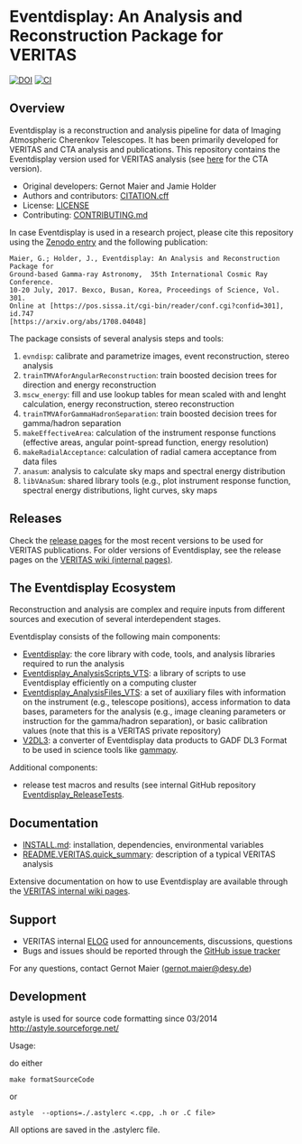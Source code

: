 # Eventdisplay: An Analysis and Reconstruction Package for VERITAS

[![DOI](https://zenodo.org/badge/221041866.svg)](https://zenodo.org/badge/latestdoi/221041866)
[![CI](https://github.com/VERITAS-Observatory/EventDisplay_v4/actions/workflows/ci.yml/badge.svg)](https://github.com/VERITAS-Observatory/EventDisplay_v4/actions/workflows/ci.yml)

## Overview

Eventdisplay is a reconstruction and analysis pipeline for data of
Imaging Atmospheric Cherenkov Telescopes.
It has been primarily developed for VERITAS and CTA analysis and publications. 
This repository contains the Eventdisplay version used for VERITAS analysis (see [here](https://github.com/Eventdisplay/Eventdisplay) for the CTA version).

* Original developers: Gernot Maier and Jamie Holder
* Authors and contributors: [CITATION.cff](CITATION.cff)
* License: [LICENSE](LICENSE)
* Contributing: [CONTRIBUTING.md](CONTRIBUTING.md)

In case Eventdisplay is used in a research project, please cite this repository using the [Zenodo entry](https://zenodo.org/badge/latestdoi/221041866) and
the following publication:

```
Maier, G.; Holder, J., Eventdisplay: An Analysis and Reconstruction Package for 
Ground-based Gamma-ray Astronomy,  35th International Cosmic Ray Conference.
10-20 July, 2017. Bexco, Busan, Korea, Proceedings of Science, Vol. 301.
Online at [https://pos.sissa.it/cgi-bin/reader/conf.cgi?confid=301], id.747
[https://arxiv.org/abs/1708.04048]
```

The package consists of several analysis steps and tools:

1. `evndisp`: calibrate and parametrize images, event reconstruction, stereo analysis
2. `trainTMVAforAngularReconstruction`: train boosted decision trees for direction and energy reconstruction
3. `mscw_energy`: fill and use lookup tables for mean scaled with and lenght calculation, energy reconstruction, stereo reconstruction
4. `trainTMVAforGammaHadronSeparation`: train boosted decision trees for gamma/hadron separation
5. `makeEffectiveArea`: calculation of the instrument response functions (effective areas, angular point-spread function, energy resolution)
6. `makeRadialAcceptance`: calculation of radial camera acceptance from data files
7. `anasum`: analysis to calculate sky maps and spectral energy distribution
8. `libVAnaSum`: shared library tools (e.g., plot instrument response function, spectral energy distributions, light curves, sky maps

## Releases


Check the [release pages](https://github.com/VERITAS-Observatory/EventDisplay_v4/releases) for the most recent versions to be used for VERITAS publications.
For older versions of Eventdisplay, see the release pages on the [VERITAS wiki (internal pages)](https://veritas.sao.arizona.edu/wiki/index.php/Eventdisplay_Manual#Versions_of_eventdisplay).

## The Eventdisplay Ecosystem

Reconstruction and analysis are complex and require inputs from different sources and execution of several interdependent stages.

Eventdisplay consists of the following main components:

- [Eventdisplay](https://github.com/VERITAS-Observatory/EventDisplay_v4): the core library with code, tools, and analysis libraries required to run the analysis
- [Eventdisplay_AnalysisScripts_VTS](https://github.com/VERITAS-Observatory/Eventdisplay_AnalysisScripts_VTS): a library of scripts to use Eventdisplay efficiently on a computing cluster
- [Eventdisplay_AnalysisFiles_VTS](https://github.com/VERITAS-Observatory/Eventdisplay_AnalysisFiles_VTS): a set of auxiliary files with information on the instrument (e.g., telescope positions), access information to data bases, parameters for the analysis (e.g., image cleaning parameters or instruction for the gamma/hadron separation), or basic calibration values (note that this is a VERITAS private repository)
- [V2DL3](https://github.com/VERITAS-Observatory/V2DL3): a converter of Eventdisplay data products to GADF DL3 Format to be used in science tools like [gammapy](https://github.com/gammapy/gammapy).

Additional components:

- release test macros and results (see internal GitHub repository [Eventdisplay_ReleaseTests](https://github.com/VERITAS-Observatory/EventDisplay_ReleaseTests_code).

## Documentation

- [INSTALL.md](INSTALL.md): installation, dependencies, environmental variables
- [README.VERITAS.quick_summary](README/README.VERITAS.quick_summary): description of a typical VERITAS analysis

Extensive documentation on how to use Eventdisplay are available through the [VERITAS internal wiki pages](https://veritas.sao.arizona.edu/wiki/Eventdisplay_Manual).

## Support

- VERITAS internal [ELOG](http://veritas.sao.arizona.edu/private/elog/Eventdisplay-WG/) used for announcements, discussions, questions
- Bugs and issues should be reported through the [GitHub issue tracker](https://github.com/VERITAS-Observatory/EventDisplay_v4/issues)

For any questions, contact Gernot Maier (gernot.maier@desy.de)

## Development

astyle is used for source code formatting since 03/2014
http://astyle.sourceforge.net/

Usage:

do either
```
make formatSourceCode
```

 or

```
astyle  --options=./.astylerc <.cpp, .h or .C file>
```

All options are saved in the .astylerc file.
